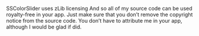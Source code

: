 SSColorSlider uses zLib licensing And so all of my source code can be used royalty-free in your app. Just make sure that you don’t remove the copyright notice from the source code. You don’t have to attribute me in your app, although I would be glad if did.

